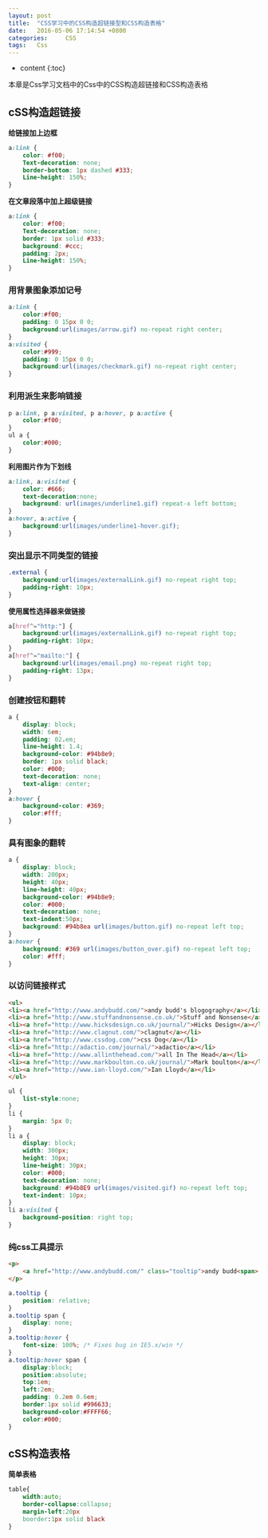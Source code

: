 ```yaml
---
layout: post
title:  "CSS学习中的CSS构造超链接型和CSS构造表格"
date:   2016-05-06 17:14:54 +0800
categories: 	CSS	
tags: 	Css
---
```


* content
{:toc}
              
本章是Css学习文档中的Css中的CSS构造超链接和CSS构造表格





## cSS构造超链接

**给链接加上边框**

```css
a:link {
	color: #f00;
	Text-decoration: none;
	border-bottom: 1px dashed #333;
	Line-height: 150%;
}
```

**在文章段落中加上超级链接**

```css
a:link {
	color: #f00;
	Text-decoration: none;
	border: 1px solid #333;
	background: #ccc;
	padding: 2px;
	Line-height: 150%;
}
```

### 用背景图象添加记号

```css
a:link {
	color:#f00;
	padding: 0 15px 0 0;
	background:url(images/arrow.gif) no-repeat right center;
}
a:visited {
	color:#999;
	padding: 0 15px 0 0;
	background:url(images/checkmark.gif) no-repeat right center;
}
```

### 利用派生来影响链接

```css
p a:link, p a:visited, p a:hover, p a:active {
	color:#f00;
}
ul a {
	color:#000;
}
```

**利用图片作为下划线**

```css
a:link, a:visited {
	color: #666;
	text-decoration:none;
	background: url(images/underline1.gif) repeat-x left bottom;
}
a:hover, a:active {
	background:url(images/underline1-hover.gif);
}
```

### 突出显示不同类型的链接

```css
.external {
	background:url(images/externalLink.gif) no-repeat right top;
	padding-right: 10px;
}
```

**使用属性选择器来做链接**

```css
a[href^="http:"] {
	background:url(images/externalLink.gif) no-repeat right top;
	padding-right: 10px;
}
a[href^="mailto:"] {
	background:url(images/email.png) no-repeat right top;
	padding-right: 13px;
}
```

### 创建按钮和翻转

```css
a {
	display: block;
	width: 6em;
	padding: 02.em;
	line-height: 1.4;
	background-color: #94b8e9;
	border: 1px solid black;
	color: #000;
	text-decoration: none;
	text-align: center;
}
a:hover {
	background-color: #369;
	color:#fff;
}
```

### 具有图象的翻转

```css
a {
	display: block;
	width: 200px;
	height: 40px;
	line-height: 40px;
	background-color: #94b8e9;
	color: #000;
	text-decoration: none;
	text-indent:50px;
	background: #94b8ea url(images/button.gif) no-repeat left top;
}
a:hover {
	background: #369 url(images/button_over.gif) no-repeat left top;
	color: #fff;
}
```

### 以访问链接样式

```html
<ul>
<li><a href="http://www.andybudd.com/">andy budd's blogography</a></li>
<li><a href="http://www.stuffandnonsense.co.uk/">Stuff and Nonsense</a></li>
<li><a href="http://www.hicksdesign.co.uk/journal/">Hicks Design</a></li>
<li><a href="http://www.clagnut.com/">clagnut</a></li>
<li><a href="http://www.cssdog.com/">css Dog</a></li>
<li><a href="http://adactio.com/journal/">adactio</a></li>
<li><a href="http://www.allinthehead.com/">all In The Head</a></li>
<li><a href="http://www.markboulton.co.uk/journal/">Mark boulton</a></li>
<li><a href="http://www.ian-lloyd.com/">Ian Lloyd</a></li>
</ul>
```

```css
ul {  
	list-style:none;
}
li {  
	margin: 5px 0;
}
li a {  
	display: block;  
	width: 300px;  
	height: 30px;  
	line-height: 30px; 
	color: #000; 
	text-decoration: none; 
	background: #94b8E9 url(images/visited.gif) no-repeat left top; 
	text-indent: 10px;
}
li a:visited { 
	background-position: right top;
}
```

### 纯css工具提示

```html
<p>
	<a href="http://www.andybudd.com/" class="tooltip">andy budd<span> (This website rocks) </span></a> is a web developer based in brighton England.
</p>
```

```css
a.tooltip {  
	position: relative;
}
a.tooltip span {  
	display: none;
}
a.tooltip:hover {
	font-size: 100%; /* Fixes bug in IE5.x/win */
}
a.tooltip:hover span {  
	display:block;
	position:absolute; 
	top:1em;  
	left:2em;  
	padding: 0.2em 0.6em; 
	border:1px solid #996633; 
	background-color:#FFFF66; 
	color:#000;
}
```

## cSS构造表格

**简单表格**

```css
table{
	width:auto;
	border-collapse:collapse;
	margin-left:20px
	boorder:1px solid black
}
```
































































































































